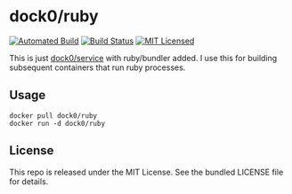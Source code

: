 dock0/ruby
=======

[![Automated Build](https://img.shields.io/docker/build/dock0/ruby.svg)](https://hub.docker.com/r/dock0/ruby/)
[![Build Status](https://img.shields.io/circleci/project/dock0/ruby/master.svg)](https://circleci.com/gh/dock0/ruby)
[![MIT Licensed](http://img.shields.io/badge/license-MIT-green.svg)](https://tldrlegal.com/license/mit-license)

This is just [dock0/service](https://github.com/dock0/service) with ruby/bundler added. I use this for building subsequent containers that run ruby processes.

## Usage

```
docker pull dock0/ruby
docker run -d dock0/ruby
```

## License

This repo is released under the MIT License. See the bundled LICENSE file for details.

